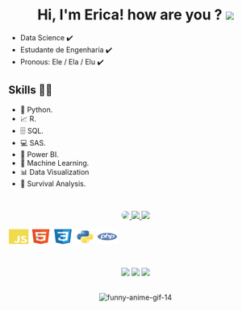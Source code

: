  <h1 align="center"><b>Hi, I'm Erica! how are you ? <img src="https://media.giphy.com/media/hvRJCLFzcasrR4ia7z/giphy.gif" width="25px"></b></h1>

- Data Science ✔️
- Estudante de Engenharia ✔️
- Pronous: Ele / Ela / Elu ✔️

## Skills 👩‍💻

* 🐍 Python.
* 📈 R.
* 🗄 SQL.
* 💻 SAS.
* 🧮 Power BI.
* 🔮 Machine Learning. 
* 📊 Data Visualization
* 🧪 Survival Analysis.


##
<br>

<div align="center">
    <a href="https://github.com/ericasrafael">
      <img height="180" style="border-radius: 50px;" src="https://share-cdn.picrew.me/shareImg/org/202110/338224_k0LLCBqW.png">
     <img height="180em" src="https://github-readme-stats.vercel.app/api?username=ericasrafael&show_icons=true&theme=radical&include_all_commits=true&count_private=true"/>
     <img height="180em" src="https://github-readme-stats.vercel.app/api/top-langs/?username=ericasrafael&layout=compact&langs_count=7&theme=radical"/>
</div>
  <div align="center" style="display: inline-block;"> <br>
      <img align="center" height="30" width="40" src="https://raw.githubusercontent.com/devicons/devicon/master/icons/javascript/javascript-plain.svg">
      <img align="center" height="30" width="40" src="https://raw.githubusercontent.com/devicons/devicon/master/icons/html5/html5-original.svg">
      <img align="center" height="30" width="40" src="https://raw.githubusercontent.com/devicons/devicon/master/icons/css3/css3-original.svg">
      <img align="center" height="30" width="40" src="https://raw.githubusercontent.com/devicons/devicon/master/icons/python/python-original.svg">
      <img align="center" height="30" width="40" src="https://raw.githubusercontent.com/devicons/devicon/master/icons/php/php-plain.svg">
  </div>
  
  ##
 <br>
 
  <div align="center">
      <a href="https://www.linkedin.com/in/ericasrafael/" target="_blank"><img src="https://img.shields.io/badge/LinkedIn-0077B5?style=for-the-badge&logo=linkedin&logoColor=white" target="_blank"></a>
     <a href="https://www.instagram.com/ericasrafael/" target="_blank"><img src="https://img.shields.io/badge/Instagram-E4405F?style=for-the-badge&logo=instagram&logoColor=white" target="_blank"></a>
   <a href="https://www.facebook.com/profile.php?id=100073050409780" target="_blank"><img src="https://img.shields.io/badge/Facebook-1877F2?style=for-the-badge&logo=facebook&logoColor=white" target="_blank"></a>
   
   </div>
 <br>
 <div align="center">
  
![funny-anime-gif-14](https://user-images.githubusercontent.com/91800929/137725479-667abb45-e06b-48a7-b820-e4ce8d5778ef.gif)
  </div>

